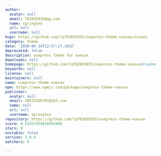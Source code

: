 ```yaml
---
author:
  avatar: null
  email: 782655835@qq.com
  name: springleo
  url: null
  username: null
bugs: https://github.com/lq782655835/vuepress-theme-vuesax/issues
category: theme
date: '2020-04-14T12:57:17.103Z'
deprecated: false
description: vuepress theme for vuesax
downloads: null
homepage: https://github.com/lq782655835/vuepress-theme-vuesax#readme
keywords: null
license: null
maintainers: null
name: vuepress-theme-vuesax
npm: https://www.npmjs.com/package/vuepress-theme-vuesax
publisher:
  avatar: null
  email: 18521566707@163.com
  name: null
  url: null
  username: springleo
repository: https://github.com/lq782655835/vuepress-theme-vuesax
score: 0.21557934810593848
stars: 0
unstable: false
version: 1.0.0
watchers: 0

---
```


